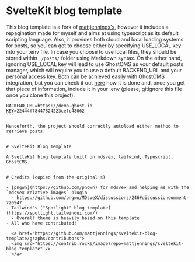 # SvelteKit blog template 

This blog template is a fork of [mattjennings's](https://github.com/mattjennings/sveltekit-blog-template), however it includes a repagination made for myself and aims at using typescript as its default scripting language. Also, it provides both cloud and local loading systems for posts, so you can get to choose either by specifying USE_LOCAL key into your .env file. In case you choose to use local files, they should be stored within `./posts/` folder using Markdown syntax. On the other hand, ignoring USE_LOCAL key will lead to use GhostCMS as your default posts manager, which will require you to use a default BACKEND_URL and your personal access key. Both can be achieved easily with GhostCMS integration, but you can check it out [here](https://ghost.org/docs/content-api/) how it is done and, once you get that piece of information, include it in your .env (please, gitignore this file once you clone this project). 

````
BACKEND_URL=https://demo.ghost.io
KEY=22444f78447824223cefc48062
```

Henceforth, the project should correctly autoload either method to retrieve posts. 


# SvelteKit Blog Template

A SvelteKit blog template built on mdsvex, tailwind, Typescript, GhostCMS.


# Credits (copied from the original's)

- [pngwn](https://github.com/pngwn) for mdsvex and helping me with the `mdsvex-relative-images` plugin
  - https://github.com/pngwn/MDsveX/discussions/246#discussioncomment-720947
- Tailwind's ["Spotlight" blog template](https://spotlight.tailwindui.com/)
  - Overall theme is heavily based on this template
- All who have contributed!

  <a href="https://github.com/mattjennings/sveltekit-blog-template/graphs/contributors">
  <img src="https://contrib.rocks/image?repo=mattjennings/sveltekit-blog-template" />
  </a>
